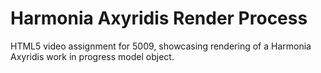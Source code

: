 # Harmonia Axyridis Render Process
HTML5 video assignment for 5009, showcasing rendering of a Harmonia Axyridis work in progress model object.
